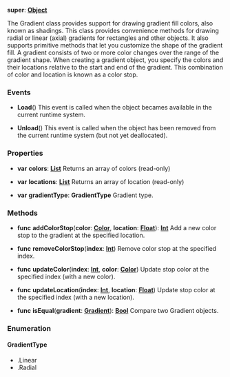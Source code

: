 **super**: **[Object](Object.md)**

The Gradient class provides support for drawing gradient fill colors, also known as shadings. This class provides convenience methods for drawing radial or linear (axial) gradients for rectangles and other objects. It also supports primitive methods that let you customize the shape of the gradient fill.
A gradient consists of two or more color changes over the range of the gradient shape. When creating a gradient object, you specify the colors and their locations relative to the start and end of the gradient. This combination of color and location is known as a color stop.

### Events

* **Load**()
This event is called when the object becames available in the current runtime system.

* **Unload**()
This event is called when the object has been removed from the current runtime system (but not yet deallocated).



### Properties

* **var** **colors**: **[List](../gravity/lists.md)**
Returns an array of colors \(read-only\)

* **var** **locations**: **[List](../gravity/lists.md)**
Returns an array of location \(read-only\)

* **var** **gradientType**: **GradientType**
Gradient type.



### Methods

* **func** **addColorStop**(**color**: **[Color](color.md)**, **location**: **[Float](../gravity/types.md)**): <strong>[Int](../gravity/types.md)</strong> 
Add a new color stop to the gradient at the specified location.

* **func** **removeColorStop**(**index**: **[Int](../gravity/types.md)**)
Remove color stop at the specified index.

* **func** **updateColor**(**index**: **[Int](../gravity/types.md)**, **color**: **[Color](color.md)**)
Update stop color at the specified index (with a new color).

* **func** **updateLocation**(**index**: **[Int](../gravity/types.md)**, **location**: **[Float](../gravity/types.md)**)
Update stop color at the specified index (with a new location).

* **func** **isEqual**(**gradient**: **[Gradient](gradient.md)**): <strong>[Bool](../gravity/types.md)</strong> 
Compare two Gradient objects.





### Enumeration

#### GradientType
 * .Linear
 * .Radial



